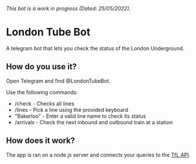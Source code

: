 *This bot is a work in progress (Dated: 25/05/2022).*

# London Tube Bot
A telegram bot that lets you check the status of the London Underground.

## How do you use it?
Open Telegram and find @LondonTubeBot.

Use the following commands:
- /check - Checks all lines
- /lines - Pick a line using the provided keyboard
- "Bakerloo" - Enter a valid line name to check its status
- /arrivals - Check the next inbound and outbound train at a station

## How does it work?
The app is ran on a node.js server and connects your queries to the [TfL API](https://api.tfl.gov.uk/).